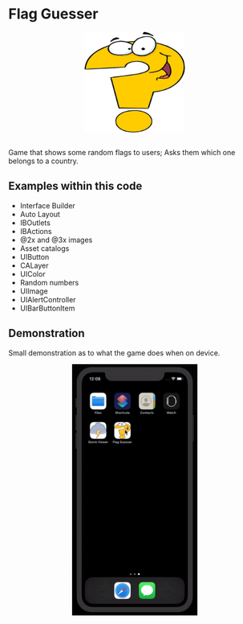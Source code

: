 # Flag Guesser
<p align="center">
  <img src="demo/app-icon.png " alt="flag Guesser application icon"
	  title="Storm Viewer application icon" align="center" width="200" height="200" />
</p>
</br>
Game that shows some random flags to users; Asks them which one belongs to a country.

## Examples within this code

- Interface Builder
- Auto Layout
- IBOutlets
- IBActions
- @2x and @3x images
- Asset catalogs
- UIButton
- CALayer
- UIColor
- Random numbers
- UIImage
- UIAlertController
- UIBarButtonItem

## Demonstration
Small demonstration as to what the game does when on device.
</br>
<p align="center">
<img src="demo/flag-guesser.gif" alt="Application demonstration"
	title="Flag Guesser demonstration" width="250" height="500" />
</p>

